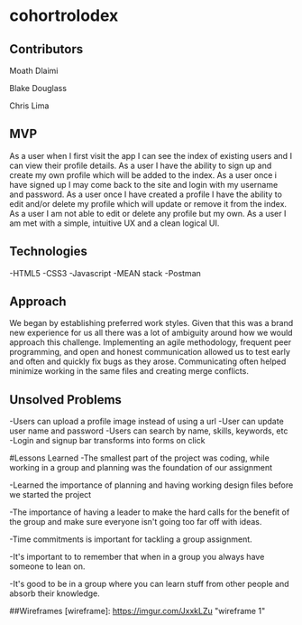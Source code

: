 # cohortrolodex



## Contributors


Moath Dlaimi

Blake Douglass

Chris Lima

## MVP
As a user when I first visit the app I can see the index of existing users and I can view their profile details. As a user I have the ability to sign up and create my own profile which will be added to the index. As a user once i have signed up I may come back to the site and login with my username and password. As a user once I have created a profile I have the ability to edit and/or delete my profile which will update or remove it from the index. As a user I am not able to edit or delete any profile but my own. As a user I am met with a simple, intuitive UX and a clean logical UI.

## Technologies
-HTML5
-CSS3
-Javascript
-MEAN stack
-Postman

## Approach
We began by establishing preferred work styles. Given that this was a brand new experience for us all there was a lot of ambiguity around how we would approach this challenge. Implementing an agile methodology, frequent peer programming, and open and honest communication allowed us to test early and often and quickly fix bugs as they arose. Communicating often helped minimize working in the same files and creating merge conflicts.

## Unsolved Problems
-Users can upload a profile image instead of using a url
-User can update user name and password
-Users can search by name, skills, keywords, etc
-Login and signup bar transforms into forms on click

#Lessons Learned
-The smallest part of the project was coding, while working in a group and planning was the foundation of our assignment

-Learned the importance of planning and having working design files before we started the project

-The importance of having a leader to make the hard calls for the benefit of the group and make sure everyone isn't going too far off with ideas.

-Time commitments is important for tackling a group assignment.

-It's important to to remember that when in a group you always have someone to lean on.

-It's good to be in a group where you can learn stuff from other people and absorb their knowledge.

##Wireframes
[wireframe]: https://imgur.com/JxxkLZu "wireframe 1"
